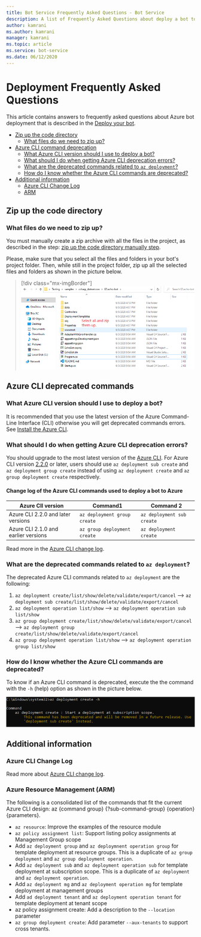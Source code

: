 ```yaml
---
title: Bot Service Frequently Asked Questions - Bot Service
description: A list of Frequently Asked Questions about deploy a bot to Azure.
author: kamrani
ms.author: kamrani
manager: kamrani
ms.topic: article
ms.service: bot-service
ms.date: 06/12/2020
---
```


# Deployment Frequently Asked Questions

This article contains answers to frequently asked questions about Azure bot deployment that is described in the [Deploy your bot](https://docs.microsoft.com/azure/bot-service/bot-builder-deploy-az-cli?view=azure-bot-service-4.0).

- [Zip up the code directory](#zip-up-the-code-directory)
  - [What files do we need to zip up?](#what-files-do-we-need-to-zip-up)
- [Azure CLI command deprecation](#azure-cli-command-deprecation)
  - [What Azure CLI version should I use to deploy a bot?](#what-azure-cli-version-should-i-use-to-deploy-a-bot)
  - [What should I do when getting Azure CLI deprecation errors?](#what-should-i-do-when-getting-azure-cli-deprecation-errors)
  - [What are the deprecated commands related to `az deployment`?](#what-are-the-deprecated-commands-related-to-az-deployment)
  - [How do I know whether the Azure CLI commands are deprecated?](#how-do-i-know-whether-the-azure-cli-commands-are-deprecated)
- [Additional information](#additional-information)
    - [Azure CLI Change Log](#azure-cli-change-log)
    - [ARM](#arm)

## Zip up the code directory

### What files do we need to zip up?

You must manually create a zip archive with all the files in the project, as described in the step: [zip up the code directory manually step](https://docs.microsoft.com/azure/bot-service/bot-builder-deploy-az-cli?view=azure-bot-service-4.0&tabs=csharp#52-zip-up-the-code-directory-manually).

Please, make sure that you select all the files and folders in your bot's project folder. Then, while still in the project folder, zip up all the selected files and folders as shown in the picture below.

> [!div class="mx-imgBorder"]
> ![select all and zip](./media/deploy-bot-cli/select-all-zip.png)




## Azure CLI deprecated commands

### What Azure CLI version should I use to deploy a bot?

It is recommended that you use the latest version of the Azure Command-Line Interface (CLI) otherwise you will get deprecated commands errors. See [Install the Azure CLI](https://docs.microsoft.com/en-us/cli/azure/install-azure-cli?view=azure-cli-latest).


### What should I do when getting Azure CLI deprecation errors?

You should upgrade to the most latest version of the [Azure CLI](https://docs.microsoft.com/cli/azure/install-azure-cli?view=azure-cli-latest). For Azure CLI version [2.2.0](https://github.com/MicrosoftDocs/azure-docs-cli/blob/master/docs-ref-conceptual/release-notes-azure-cli.md#march-10-2020) or later, users should use `az deployment sub create` and `az deployment group create` instead of using `az deployment create` and `az group deployment create` respectively.

#### Change log of the Azure CLI commands used to deploy a bot to Azure

|Azure ClI version | Command1 | Command 2|
|-------|-------|-------|
|Azure CLI 2.2.0 and later versions | `az deployment group create` | `az deployment sub create` |
|Azure CLI 2.1.0 and earlier versions | `az group deployment create` | `az deployment create` |

Read more in the [Azure CLI change log](https://github.com/MicrosoftDocs/azure-docs-cli/blob/master/docs-ref-conceptual/release-notes-azure-cli.md).

### What are the deprecated commands related to `az deployment`?

The deprecated Azure CLI commands related to `az deployment` are the following:

1. `az deployment create/list/show/delete/validate/export/cancel` --> `az deployment sub create/list/show/delete/validate/export/cancel`
2. `az deployment operation list/show` --> `az deployment operation sub list/show`
3. `az group deployment create/list/show/delete/validate/export/cancel` --> `az deployment group create/list/show/delete/validate/export/cancel`
4. `az group deployment operation list/show` --> `az deployment operation group list/show`

### How do I know whether the Azure CLI commands are deprecated?

To know if an Azure CLI command is deprecated, execute the the command with the `-h` (help) option as shown in the picture below.  

![cli help](./media/deploy-bot-cli/cli-help.png)

## Additional information

### Azure CLI Change Log

Read more about [Azure CLI change log](https://github.com/MicrosoftDocs/azure-docs-cli/blob/master/docs-ref-conceptual/release-notes-azure-cli.md).

### Azure Resource Management (ARM)

The following is a consolidated list of the commands that fit the current Azure CLI design: az {command group} {?sub-command-group} {operation} {parameters}.

* `az resource`: Improve the examples of the resource module
* `az policy assignment list`: Support listing policy assignments at Management Group scope
* Add `az deployment group` and `az deploymnent operation group` for template deployment at resource groups. This is a duplicate of `az group deployment` and `az group deployment operation`. 
* Add `az deployment sub` and `az deployment operation sub` for template deployment at subscription scope. This is a duplicate of `az deployment` and `az deployment operation`.
* Add `az deployment mg` and `az deployment operation mg` for template deployment at management groups 
* Add `ad deployment tenant` and `az deployment operation tenant` for template deployment at tenant scope 
* az policy assignment create: Add a description to the `--location` parameter
* `az group deployment create`: Add parameter `--aux-tenants` to support cross tenants. 
